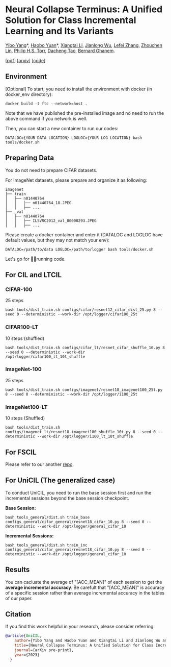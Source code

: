# Neural Collapse Terminus: A Unified Solution for Class Incremental Learning and Its Variants

[Yibo Yang](https://iboing.github.io)\*,
[Haobo Yuan](https://yuanhaobo.me)\*,
[Xiangtai Li](https://lxtgh.github.io),
[Jianlong Wu](https://jlwu1992.github.io/),
[Lefei Zhang](https://scholar.google.com/citations?user=BLKHwNwAAAAJ&hl=en),
[Zhouchen Lin](https://zhouchenlin.github.io/),
[Philip H.S. Torr](https://www.robots.ox.ac.uk/~phst/),
[Dacheng Tao](https://www.sydney.edu.au/engineering/about/our-people/academic-staff/dacheng-tao.html),
[Bernard Ghanem](https://www.bernardghanem.com/).

[[pdf](https://arxiv.org/pdf/2308.01746)] [[arxiv](https://arxiv.org/abs/2308.01746)] [[code](https://github.com/NeuralCollapseApplications/UniCIL)]

## Environment

[Optional] To start, you need to install the environment with docker (in docker_env directory):

```
docker build -t ftc --network=host .
```

Note that we have published the pre-installed image and no need to run the above command if you network is well.

Then, you can start a new container to run our codes:

```commandline
DATALOC={YOUR DATA LOCATION} LOGLOC={YOUR LOG LOCATION} bash tools/docker.sh
```

## Preparing Data
You do not need to prepare CIFAR datasets.

For ImageNet datasets, please prepare and organize it as following:
```commandline
imagenet
├── train
│   ├── n01440764
│   │   ├── n01440764_18.JPEG
│   │   ├── ...
├── _val
│   ├── n01440764
│   │   ├── ILSVRC2012_val_00000293.JPEG
│   │   ├── ...
```

Please create a docker container and enter it (DATALOC and LOGLOC have default values, but they may not match your env):
```commandline
DATALOC=/path/to/data LOGLOC=/path/to/logger bash tools/docker.sh
```
Let's go for 🏃‍♀️running code.

## For CIL and LTCIL
### CIFAR-100
25 steps
```commandline
bash tools/dist_train.sh configs/cifar/resnet12_cifar_dist_25.py 8 --seed 0 --deterministic --work-dir /opt/logger/cifar100_25t
```

### CIFAR100-LT
10 steps (shuffled)
```
bash tools/dist_train.sh configs/cifar_lt/resnet_cifar_shuffle_10.py 8 --seed 0 --deterministic --work-dir /opt/logger/cifar100_lt_10t_shuffle
```

### ImageNet-100
25 steps
```commandline
bash tools/dist_train.sh configs/imagenet/resnet18_imagenet100_25t.py 8 --seed 0 --deterministic --work-dir /opt/logger/i100_25t
```

### ImageNet100-LT
10 steps (Shuffled)
```commandline
bash tools/dist_train.sh configs/imagenet_lt/resnet18_imagenet100_shuffle_10t.py 8 --seed 0 --deterministic --work-dir /opt/logger/i100_lt_10t_shuffle
```

## For FSCIL 
Please refer to our another [repo](https://github.com/NeuralCollapseApplications/FSCIL).


## For UniCIL (The generalized case)
To conduct UniCIL, you need to run the base session first and run the incremental sessions beyond the base session checkpoint.

**Base Session:**
```commandline
bash tools_general/dist.sh train_base configs_general/cifar_general/resnet18_cifar_10.py 8 --seed 0 --deterministic --work-dir /opt/logger/general_cifar_10
```
**Incremental Sessions:**
```commandline
bash tools_general/dist.sh train_inc configs_general/cifar_general/resnet18_cifar_10.py 8 --seed 0 --deterministic --work-dir /opt/logger/general_cifar_10
```

## Results
You can cacluate the average of "[ACC_MEAN]" of each session to get the **average incremental accuracy**. Be carefult that "[ACC_MEAN]" is accuracy of a specific session rather than average incremental accuracy in the tables of our paper.

## Citation
If you find this work helpful in your research, please consider referring:
```bibtex
@article{UniCIL,
    author={Yibo Yang and Haobo Yuan and Xiangtai Li and Jianlong Wu and Lefei Zhang and Zhouchen Lin and Philip H.S. Torr and Bernard Ghanem and Dacheng Tao},
    title={Neural Collapse Terminus: A Unified Solution for Class Incremental Learning and Its Variants},
    journal={arXiv pre-print},
    year={2023}
  }
```
